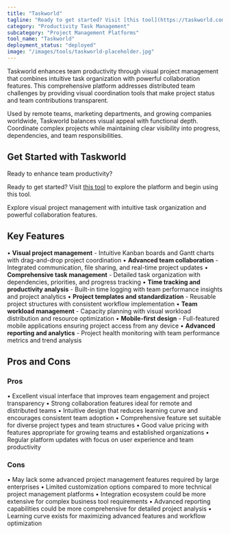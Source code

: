 ```yaml
---
title: "Taskworld"
tagline: "Ready to get started? Visit [this tool](https://taskworld.com) to explore the platform and begin using this tool...."
category: "Productivity Task Management"
subcategory: "Project Management Platforms"
tool_name: "Taskworld"
deployment_status: "deployed"
image: "/images/tools/taskworld-placeholder.jpg"
---
```

Taskworld enhances team productivity through visual project management that combines intuitive task organization with powerful collaboration features. This comprehensive platform addresses distributed team challenges by providing visual coordination tools that make project status and team contributions transparent.

Used by remote teams, marketing departments, and growing companies worldwide, Taskworld balances visual appeal with functional depth. Coordinate complex projects while maintaining clear visibility into progress, dependencies, and team responsibilities.

## Get Started with Taskworld

Ready to enhance team productivity? 

Ready to get started? Visit [this tool](https://taskworld.com) to explore the platform and begin using this tool.

Explore visual project management with intuitive task organization and powerful collaboration features.

## Key Features

• **Visual project management** - Intuitive Kanban boards and Gantt charts with drag-and-drop project coordination
• **Advanced team collaboration** - Integrated communication, file sharing, and real-time project updates
• **Comprehensive task management** - Detailed task organization with dependencies, priorities, and progress tracking
• **Time tracking and productivity analysis** - Built-in time logging with team performance insights and project analytics
• **Project templates and standardization** - Reusable project structures with consistent workflow implementation
• **Team workload management** - Capacity planning with visual workload distribution and resource optimization
• **Mobile-first design** - Full-featured mobile applications ensuring project access from any device
• **Advanced reporting and analytics** - Project health monitoring with team performance metrics and trend analysis

## Pros and Cons

### Pros
• Excellent visual interface that improves team engagement and project transparency
• Strong collaboration features ideal for remote and distributed teams
• Intuitive design that reduces learning curve and encourages consistent team adoption
• Comprehensive feature set suitable for diverse project types and team structures
• Good value pricing with features appropriate for growing teams and established organizations
• Regular platform updates with focus on user experience and team productivity

### Cons
• May lack some advanced project management features required by large enterprises
• Limited customization options compared to more technical project management platforms
• Integration ecosystem could be more extensive for complex business tool requirements
• Advanced reporting capabilities could be more comprehensive for detailed project analysis
• Learning curve exists for maximizing advanced features and workflow optimization